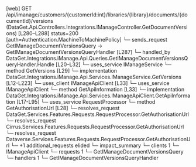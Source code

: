 [web] GET /api/imanage/customers/{customerId:int}/libraries/{library}/documents/{documentId}/versions  (DataGet.Api.Controllers.Integrations.IManageController.GetDocumentVersions)  [L280–L288] status=200 [auth=Authentication.MachineToMachinePolicy]
  └─ sends_request GetIManageDocumentVersionsQuery -> GetIManageDocumentVersionsQueryHandler [L287]
    └─ handled_by DataGet.Integrations.iManage.Api.Queries.GetIManageDocumentVersionsQueryHandler.Handle [L20–L32]
      └─ uses_service IManageService
        └─ method GetVersions [L29]
          └─ implementation DataGet.Integrations.iManage.Api.Services.IManageService.GetVersions [L12-L223]
            └─ uses_client IManageApiClient [L33]
            └─ uses_service IManageApiClient
              └─ method GetApiInformation [L33]
                └─ implementation DataGet.Integrations.iManage.Api.Services.IManageApiClient.GetApiInformation [L17-L95]
            └─ uses_service RequestProcessor
              └─ method GetAuthorisationUrl [L28]
                └─ resolves_request DataGet.Services.Features.Requests.RequestProcessor.GetAuthorisationUrl
                └─ resolves_request Cirrus.Services.Features.Requests.RequestProcessor.GetAuthorisationUrl
                └─ resolves_request Dataverse.Services.Features.Requests.RequestProcessor.GetAuthorisationUrl
                └─ +1 additional_requests elided
  └─ impact_summary
    └─ clients 1
      └─ IManageApiClient
    └─ requests 1
      └─ GetIManageDocumentVersionsQuery
    └─ handlers 1
      └─ GetIManageDocumentVersionsQueryHandler

